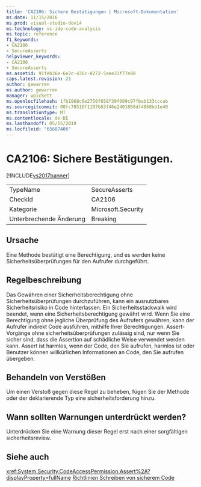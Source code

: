 ```yaml
---
title: 'CA2106: Sichere Bestätigungen | Microsoft-Dokumentation'
ms.date: 11/15/2016
ms.prod: visual-studio-dev14
ms.technology: vs-ide-code-analysis
ms.topic: reference
f1_keywords:
- CA2106
- SecureAsserts
helpviewer_keywords:
- CA2106
- SecureAsserts
ms.assetid: 91feb36e-6e2c-436c-8272-5aee31f77e98
caps.latest.revision: 21
author: gewarren
ms.author: gewarren
manager: wpickett
ms.openlocfilehash: 1fb1968c6e2750f658f39f009c97fbab133cccab
ms.sourcegitcommit: 08fc78516f1107b83f46e2401888df4868bb1e40
ms.translationtype: MT
ms.contentlocale: de-DE
ms.lasthandoff: 05/15/2019
ms.locfileid: "65687406"
---
```

# <a name="ca2106-secure-asserts"></a>CA2106: Sichere Bestätigungen.
[!INCLUDE[vs2017banner](../includes/vs2017banner.md)]

|||
|-|-|
|TypeName|SecureAsserts|
|CheckId|CA2106|
|Kategorie|Microsoft.Security|
|Unterbrechende Änderung|Breaking|

## <a name="cause"></a>Ursache
 Eine Methode bestätigt eine Berechtigung, und es werden keine Sicherheitsüberprüfungen für den Aufrufer durchgeführt.

## <a name="rule-description"></a>Regelbeschreibung
 Das Gewähren einer Sicherheitsberechtigung ohne Sicherheitsüberprüfungen durchzuführen, kann ein ausnutzbares Sicherheitsrisiko in Code hinterlassen. Ein Sicherheitsstackwalk wird beendet, wenn eine Sicherheitsberechtigung gewährt wird. Wenn Sie eine Berechtigung ohne jegliche Überprüfung des Aufrufers gewähren, kann der Aufrufer indirekt Code ausführen, mithilfe Ihrer Berechtigungen. Assert-Vorgänge ohne sicherheitsüberprüfungen zulässig sind, nur wenn Sie sicher sind, dass die Assertion auf schädliche Weise verwendet werden kann. Assert ist harmlos, wenn der Code, den Sie aufrufen, harmlos ist oder Benutzer können willkürlichen Informationen an Code, den Sie aufrufen übergeben.

## <a name="how-to-fix-violations"></a>Behandeln von Verstößen
 Um einen Verstoß gegen diese Regel zu beheben, fügen Sie der Methode oder der deklarierende Typ eine sicherheitsforderung hinzu.

## <a name="when-to-suppress-warnings"></a>Wann sollten Warnungen unterdrückt werden?
 Unterdrücken Sie eine Warnung dieser Regel erst nach einer sorgfältigen sicherheitsreview.

## <a name="see-also"></a>Siehe auch
 <xref:System.Security.CodeAccessPermission.Assert%2A?displayProperty=fullName> [Richtlinien Schreiben von sicherem Code](https://msdn.microsoft.com/library/4f882d94-262b-4494-b0a6-ba9ba1f5f177)
